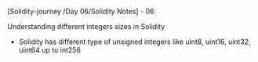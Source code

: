 [Solidity-journey /Day 06/Solidity Notes] - 06

Understanding different integers sizes in Solidity 

- Solidity has different type of unsigned integers like uint8, uint16, uint32, uint64 up to int256 
